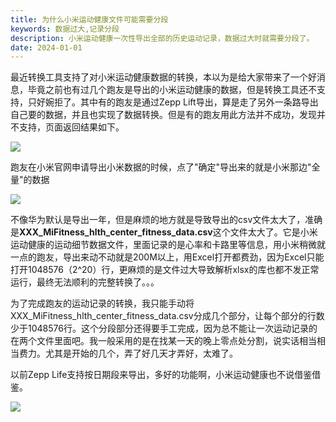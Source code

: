 ```yaml
---
title: 为什么小米运动健康文件可能需要分段
keywords: 数据过大,记录分段
description: 小米运动健康一次性导出全部的历史运动记录，数据过大时就需要分段了。
date: 2024-01-01
---
```


最近转换工具支持了对小米运动健康数据的转换，本以为是给大家带来了一个好消息，毕竟之前也有过几个跑友是导出的小米运动健康的数据，但是转换工具还不支持，只好婉拒了。其中有的跑友是通过Zepp Lift导出，算是走了另外一条路导出自己要的数据，并且也实现了数据转换。但是有的跑友用此方法并不成功，发现并不支持，页面返回结果如下。

![](https://wp-img.daozhao.com/fitconverter/20231229225241.png)

跑友在小米官网申请导出小米数据的时候，点了"确定"导出来的就是小米那边"全量"的数据

![](https://wp-img.daozhao.com/fitconverter/20231229230836.png)

不像华为默认是导出一年，但是麻烦的地方就是导致导出的csv文件太大了，准确是**XXX_MiFitness_hlth_center_fitness_data.csv**这个文件太大了。它是小米运动健康的运动细节数据文件，里面记录的是心率和卡路里等信息，用小米稍微就一点的跑友，导出来动不动就是200M以上，用Excel打开都费劲，因为Excel只能打开1048576（2^20）行，更麻烦的是文件过大导致解析xlsx的库也都不发正常运行，最终无法顺利的完整转换了。。。

为了完成跑友的运动记录的转换，我只能手动将XXX_MiFitness_hlth_center_fitness_data.csv分成几个部分，让每个部分的行数少于1048576行。这个分段部分还得要手工完成，因为总不能让一次运动记录的在两个文件里面吧。我一般采用的是在找某一天的晚上零点处分割，说实话相当相当费力。尤其是开始的几个，弄了好几天才弄好，太难了。

以前Zepp Life支持按日期段来导出，多好的功能啊，小米运动健康也不说借鉴借鉴。

![](https://wp-img.daozhao.com/fitconverter/20231229230519.png)


